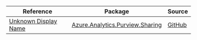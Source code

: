 | Reference | Package | Source |
|---|---|---|
|[Unknown Display Name](analytics.purview.sharing-readme.md)|[Azure.Analytics.Purview.Sharing](https://www.nuget.org/packages/Azure.Analytics.Purview.Sharing)|[GitHub](https://github.com/Azure/azure-sdk-for-net/blob/main/sdk/purview/Azure.Analytics.Purview.Sharing)|
